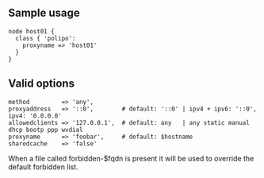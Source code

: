 ## Sample usage

	node host01 {
	  class { 'polipo':
	    proxyname => 'host01'
	  }
	}

## Valid options

	method         => 'any',
	proxyaddress   => '::0',        # default: '::0' | ipv4 + ipv6: '::0', ipv4: '0.0.0.0'
	allowedclients => '127.0.0.1',  # default: any   | any static manual dhcp bootp ppp wvdial
	proxyname      => 'foobar',     # default: $hostname
	sharedcache    => 'false'

When a file called forbidden-$fqdn is present it will
be used to override the default forbidden list.
